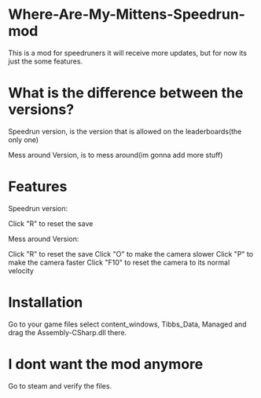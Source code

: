 # Where-Are-My-Mittens-Speedrun-mod

This is a mod for speedruners it will receive more updates, but for now its just the some features.

# What is the difference between the versions?

Speedrun version, is the version that is allowed on the leaderboards(the only one)

Mess around Version, is to mess around(im gonna add more stuff)

# Features

Speedrun version:

Click "R" to reset the save

Mess around Version:

Click "R" to reset the save
Click "O" to make the camera slower
Click "P" to make the camera faster
Click "F10" to reset the camera to its normal velocity

# Installation

Go to your game files select content_windows, Tibbs_Data, Managed and drag the Assembly-CSharp.dll there.

# I dont want the mod anymore

Go to steam and verify the files.
